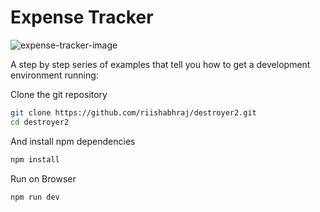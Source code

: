 # Expense Tracker

![expense-tracker-image](https://github.com/user-attachments/assets/df2cacd5-d09b-40f7-b9be-e3f011355a2c)

A step by step series of examples that tell you how to get a development
environment running:

Clone the git repository

```bash
git clone https://github.com/riishabhraj/destroyer2.git
cd destroyer2
```

And install npm dependencies

```bash
npm install
```

Run on Browser

```bash
npm run dev
```
